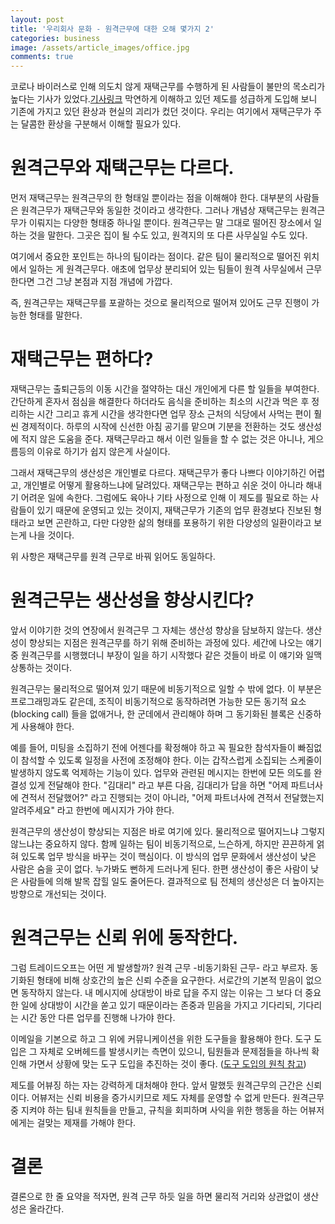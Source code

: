 ```yaml
---
layout: post
title: '우리회사 문화 - 원격근무에 대한 오해 몇가지 2'
categories: business
image: /assets/article_images/office.jpg
comments: true
---
```


코로나 바이러스로 인해 의도치 않게 재택근무를 수행하게 된 사람들이 불만의 목소리가 높다는 기사가 있었다.[기사링크](https://news.joins.com/article/23725192) 막연하게 이해하고 있던 제도를 성급하게 도입해 보니 기존에 가지고 있던 환상과 현실의 괴리가 컸던 것이다. 우리는 여기에서 재택근무가 주는 달콤한 환상을 구분해서 이해할 필요가 있다.

# 원격근무와 재택근무는 다르다.
먼저 재택근무는 원격근무의 한 형태일 뿐이라는 점을 이해해야 한다. 대부분의 사람들은 원격근무가 재택근무와 동일한 것이라고 생각한다. 그러나 개념상 재택근무는 원격근무가 이뤄지는 다양한 형태중 하나일 뿐이다. 원격근무는 말 그대로 떨어진 장소에서 일하는 것을 말한다. 그곳은 집이 될 수도 있고, 원격지의 또 다른 사무실일 수도 있다.

여기에서 중요한 포인트는 하나의 팀이라는 점이다. 같은 팀이 물리적으로 떨어진 위치에서 일하는 게 원격근무다. 애초에 업무상 분리되어 있는 팀들이 원격 사무실에서 근무한다면 그건 그냥 본점과 지점 개념에 가깝다.

즉, 원격근무는 재택근무를 포괄하는 것으로 물리적으로 떨어져 있어도 근무 진행이 가능한 형태를 말한다.

# 재택근무는 편하다?
재택근무는 출퇴근등의 이동 시간을 절약하는 대신 개인에게 다른 할 일들을 부여한다. 간단하게 혼자서 점심을 해결한다 하더라도 음식을 준비하는 최소의 시간과 먹은 후 정리하는 시간 그리고 휴게 시간을 생각한다면 업무 장소 근처의 식당에서 사먹는 편이 훨씬 경제적이다. 하루의 시작에 신선한 아침 공기를 맡으며 기분을 전환하는 것도 생산성에 적지 않은 도움을 준다. 재택근무라고 해서 이런 일들을 할 수 없는 것은 아니나, 게으름등의 이유로 하기가 쉽지 않은게 사실이다.

그래서 재택근무의 생산성은 개인별로 다르다. 재택근무가 좋다 나쁘다 이야기하긴 어렵고, 개인별로 어떻게 활용하느냐에 달려있다. 재택근무는 편하고 쉬운 것이 아니라 해내기 어려운 일에 속한다. 그럼에도 육아나 기타 사정으로 인해 이 제도를 필요로 하는 사람들이 있기 때문에 운영되고 있는 것이지, 재택근무가 기존의 업무 환경보다 진보된 형태라고 보면 곤란하고, 다만 다양한 삶의 형태를 포용하기 위한 다양성의 일환이라고 보는게 나을 것이다.

위 사항은 재택근무를 원격 근무로 바꿔 읽어도 동일하다.

# 원격근무는 생산성을 향상시킨다?
앞서 이야기한 것의 연장에서 원격근무 그 자체는 생산성 향상을 담보하지 않는다. 생산성이 향상되는 지점은 원격근무를 하기 위해 준비하는 과정에 있다. 세간에 나오는 얘기중 원격근무를 시행했더니 부장이 일을 하기 시작했다 같은 것들이 바로 이 얘기와 일맥상통하는 것이다.

원격근무는 물리적으로 떨어져 있기 때문에 비동기적으로 일할 수 밖에 없다. 이 부분은 프로그래밍과도 같은데, 조직이 비동기적으로 동작하려면 가능한 모든 동기적 요소(blocking call) 들을 없애거나, 한 군데에서 관리해야 하며 그 동기화된 블록은 신중하게 사용해야 한다.

예를 들어, 미팅을 소집하기 전에 어젠다를 확정해야 하고 꼭 필요한 참석자들이 빠짐없이 참석할 수 있도록 일정을 사전에 조정해야 한다. 이는 갑작스럽게 소집되는 스케줄이 발생하지 않도록 억제하는 기능이 있다. 업무와 관련된 메시지는 한번에 모든 의도를 완결성 있게 전달해야 한다. "김대리" 라고 부른 다음, 김대리가 답을 하면 "어제 파트너사에 견적서 전달했어?" 라고 진행되는 것이 아니라, "어제 파트너사에 견적서 전달했는지 알려주세요" 라고 한번에 메시지가 가야 한다.

원격근무의 생산성이 향상되는 지점은 바로 여기에 있다. 물리적으로 떨어지느냐 그렇지 않느냐는 중요하지 않다. 함께 일하는 팀이 비동기적으로, 느슨하게, 하지만 끈끈하게 얽혀 있도록 업무 방식을 바꾸는 것이 핵심이다. 이 방식의 업무 문화에서 생산성이 낮은 사람은 숨을 곳이 없다. 누가봐도 뻔하게 드러나게 된다. 한편 생산성이 좋은 사람이 낮은 사람들에 의해 발목 잡힐 일도 줄어든다. 결과적으로 팀 전체의 생산성은 더 높아지는 방향으로 개선되는 것이다.

# 원격근무는 신뢰 위에 동작한다.
그럼 트레이드오프는 어떤 게 발생할까? 원격 근무 -비동기화된 근무- 라고 부르자. 동기화된 형태에 비해 상호간의 높은 신뢰 수준을 요구한다. 서로간의 기본적 믿음이 없으면 동작하지 않는다. 내 메시지에 상대방이 바로 답을 주지 않는 이유는 그 보다 더 중요한 일에 상대방이 시간을 쏟고 있기 때문이라는 존중과 믿음을 가지고 기다리되, 기다리는 시간 동안 다른 업무를 진행해 나가야 한다.

이메일을 기본으로 하고 그 위에 커뮤니케이션을 위한 도구들을 활용해야 한다. 도구 도입은 그 자체로 오버헤드를 발생시키는 측면이 있으니, 팀원들과 문제점들을 하나씩 확인해 가면서 상황에 맞는 도구 도입을 추진하는 것이 좋다. ([도구 도입의 원칙 참고](http://gsong.pe.kr/business/2019/07/13/%EB%8F%84%EA%B5%AC%EB%8F%84%EC%9E%85%EC%9D%98%EC%9B%90%EC%B9%99.html))

제도를 어뷰징 하는 자는 강력하게 대처해야 한다. 앞서 말했듯 원격근무의 근간은 신뢰이다. 어뷰저는 신뢰 비용을 증가시키므로 제도 자체를 운영할 수 없게 만든다. 원격근무 중 지켜야 하는 팀내 원칙들을 만들고, 규칙을 회피하며 사익을 위한 행동을 하는 어뷰저에게는 걸맞는 제재를 가해야 한다.

# 결론
결론으로 한 줄 요약을 적자면, 원격 근무 하듯 일을 하면 물리적 거리와 상관없이 생산성은 올라간다.

